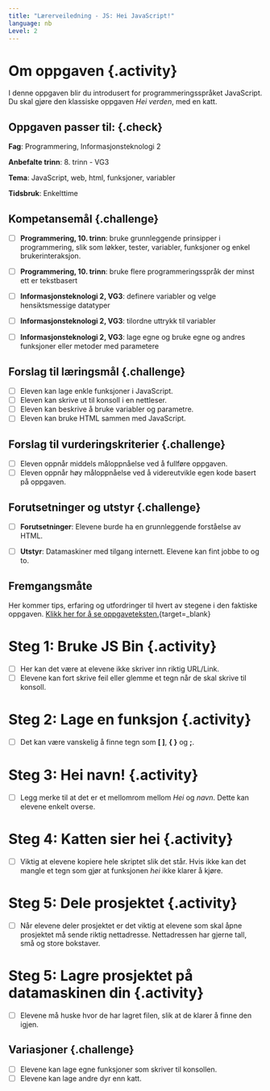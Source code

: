 ```yaml
---
title: "Lærerveiledning - JS: Hei JavaScript!"
language: nb
Level: 2
---
```


# Om oppgaven {.activity}
I denne oppgaven blir du introdusert for programmeringsspråket JavaScript. Du skal gjøre den klassiske oppgaven _Hei verden_, med en katt.

## Oppgaven passer til: {.check}
 __Fag__: Programmering, Informasjonsteknologi 2

__Anbefalte trinn__: 8. trinn - VG3

__Tema__: JavaScript, web, html, funksjoner, variabler

__Tidsbruk__: Enkelttime


## Kompetansemål {.challenge}

- [ ] __Programmering, 10. trinn__: bruke grunnleggende prinsipper i programmering, slik som løkker, tester, variabler, funksjoner og enkel brukerinteraksjon.

- [ ] __Programmering, 10. trinn__: bruke flere programmeringsspråk der minst ett er tekstbasert

- [ ] __Informasjonsteknologi 2, VG3__: definere variabler og velge hensiktsmessige datatyper

- [ ] __Informasjonsteknologi 2, VG3__: tilordne uttrykk til variabler

- [ ] __Informasjonsteknologi 2, VG3__: lage egne og bruke egne og andres funksjoner eller metoder med parametere


## Forslag til læringsmål {.challenge}

- [ ] Eleven kan lage enkle funksjoner i JavaScript.
- [ ] Eleven kan skrive ut til konsoll i en nettleser.
- [ ] Eleven kan beskrive å bruke variabler og parametre.
- [ ] Eleven kan bruke HTML sammen med JavaScript.

## Forslag til vurderingskriterier {.challenge}
- [ ] Eleven oppnår middels måloppnåelse ved å fullføre oppgaven.
- [ ] Eleven oppnår høy måloppnåelse ved å videreutvikle egen kode basert på oppgaven.

## Forutsetninger og utstyr {.challenge}
- [ ] __Forutsetninger__: Elevene burde ha en grunnleggende forståelse av HTML.

- [ ] __Utstyr__: Datamaskiner med tilgang internett. Elevene kan fint jobbe to og to.


## Fremgangsmåte
Her kommer tips, erfaring og utfordringer til hvert av stegene i den faktiske oppgaven. [Klikk her for å se oppgaveteksten.](hei_js.html){target=_blank}

# Steg 1: Bruke JS Bin {.activity}
- [ ] Her kan det være at elevene ikke skriver inn riktig URL/Link.
- [ ] Elevene kan fort skrive feil eller glemme et tegn når de skal skrive til konsoll.

# Steg 2: Lage en funksjon {.activity}
- [ ] Det kan være vanskelig å finne tegn som __[ ]__, __{ }__ og __;__.

# Steg 3: Hei navn! {.activity}
- [ ] Legg merke til at det er et mellomrom mellom _Hei_ og _navn_. Dette kan elevene enkelt overse.

# Steg 4: Katten sier hei {.activity}
- [ ] Viktig at elevene kopiere hele skriptet slik det står. Hvis ikke kan det mangle et tegn som gjør at funksjonen _hei_ ikke klarer å kjøre.

# Steg 5: Dele prosjektet {.activity}
- [ ] Når elevene deler prosjektet er det viktig at elevene som skal åpne prosjektet må sende riktig nettadresse. Nettadressen har gjerne tall, små og store bokstaver.

# Steg 5: Lagre prosjektet på datamaskinen din {.activity}
- [ ] Elevene må huske hvor de har lagret filen, slik at de klarer å finne den igjen.

## Variasjoner {.challenge}
- [ ] Elevene kan lage egne funksjoner som skriver til konsollen.
- [ ] Elevene kan lage andre dyr enn katt.
